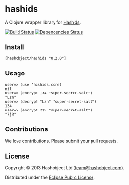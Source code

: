 # hashids

A Clojure wrapper library for [Hashids](http://www.hashids.org/java/).

[![Build Status](https://travis-ci.org/hashobject/hashids.png)](https://travis-ci.org/hashobject/hashids)
[![Dependencies Status](http://jarkeeper.com/hashobject/hashobject/hashids/status.png)](http://jarkeeper.com/hashobject/hashobject/hashids)


## Install

```
[hashobject/hashids "0.2.0"]
```

## Usage

```
user=> (use 'hashids.core)
nil
user=> (encrypt 134 "super-secret-salt")
"Lzn"
user=> (decrypt "Lzn" "super-secret-salt")
134
user=> (encrypt 225 "super-secret-salt")
"7jR"
```

## Contributions

We love contributions. Please submit your pull requests.


## License

Copyright © 2013 Hashobject Ltd (team@hashobject.com).

Distributed under the [Eclipse Public License](http://opensource.org/licenses/eclipse-1.0).
